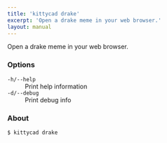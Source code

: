 ```yaml
---
title: 'kittycad drake'
excerpt: 'Open a drake meme in your web browser.'
layout: manual
---
```


Open a drake meme in your web browser.

### Options

<dl class="flags">
   <dt><code>-h/--help</code></dt>
   <dd>Print help information</dd>

   <dt><code>-d/--debug</code></dt>
   <dd>Print debug info</dd>
</dl>

### About

```
$ kittycad drake
```
